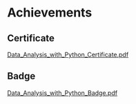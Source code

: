 

# Achievements
## Certificate
[Data_Analysis_with_Python_Certificate.pdf](https://prod-files-secure.s3.us-west-2.amazonaws.com/03e82b26-cccb-4906-bb56-adabcbdc0655/1aa3a050-2338-4a85-85d5-899bad17a31c/Data_Analysis_with_Python_Certificate.pdf?X-Amz-Algorithm=AWS4-HMAC-SHA256&X-Amz-Content-Sha256=UNSIGNED-PAYLOAD&X-Amz-Credential=ASIAZI2LB4666SWT2ISP%2F20250207%2Fus-west-2%2Fs3%2Faws4_request&X-Amz-Date=20250207T181955Z&X-Amz-Expires=3600&X-Amz-Security-Token=IQoJb3JpZ2luX2VjEGIaCXVzLXdlc3QtMiJGMEQCID0LzXX8zbfK%2FUmgfmSd%2FWY6TwcLn4Pl8AOp%2BGUuwd6rAiA5bI2dK0PX%2BTLpwDiZUC7qgQCPyNAolbqwUodhbviynir%2FAwh7EAAaDDYzNzQyMzE4MzgwNSIMujGm7THry1AYZkXtKtwDBkfmtI%2FfMrHc0cHwOkBfCumfJNryyeiSDflZ4ailXfJ6p6xTTY6mv0Liy%2Fn8GudaoS7bYKtjVE917uIE2NRfQewDWQ1Ob4ujNGOh%2F1EeWgjRYiAmnJCnEbjB10bgpZdMCkyB2RAUbuweWPC4oEb%2Fwq%2Bq%2BsylkGJUTvM09RHL4NMqvvLM8L2jvn4re38IF7Dj1TVHrlscgPI0IpO7IIrSVYSk0V5Yzu3FkEAAi%2Bqj4fkDYjxmOgQUqDgSybvZZDDUOsv85H5EWAyDlhrLoYNh9kP4b8Ev5fRabuNYRUt%2FzuclvZkJ%2FyydfUc1q9St3PnnYLjsKXlCh0dEp2s5TJWpIOA0HzUfycwbT3Fjs9vMKn7NYjFTydxzRKu97Xir9%2FrUfnIGBvLqbigaYEfQQckkGLXNie0U4jV1u2KlRzi%2Bt9PJt%2BGTad3EMiamxwDjZrlf%2Bc1GS2i09t%2BX3aDaI%2BGn2%2F3DbbZ9GBjmQ2sOzXyVPfTXP1o%2BtIet0ODw7cyBObpHiCCedSkCGLbJOTXCBzUy4UZPx%2Fyui971thOG0hsWE3Ar8bfHOxWpSm2ZDPxtmZmcMD82rcymP20EPdSyTVyl859JclML56Prg647BBAKPFxlPdnUDN28SXfxLFUwkZqZvQY6pgHou6oRcv7Z8j7gN9xCCBVlQlda2IplY8X%2FFNd7xIsfwFigUGRCFZKH5MgwE4UQE3pf18M%2BDx7km4LljLtFJDqJ3bl0AqA2LX%2Byxyl5OClnyO2FdOfr3bnZnOKhzeuGMx27eo%2BNhG2IhlO9dJg%2FoNXxmoQMn5hjcxV98vtZjHXKf0YGs%2BPf7%2B1xR1EO3zTEsO%2F6YjcWUvRCTC5HdHbE%2FIkfyYesT0zH&X-Amz-Signature=5223e96a2b33562aeba9960b756b39ae2564e8b008bc83d7e5783b30884db60a&X-Amz-SignedHeaders=host&x-id=GetObject)
## Badge
[Data_Analysis_with_Python_Badge.pdf](https://prod-files-secure.s3.us-west-2.amazonaws.com/03e82b26-cccb-4906-bb56-adabcbdc0655/4fa9bcf8-b584-40dd-8775-c0bfadf6a6f0/Data_Analysis_with_Python_Badge.pdf?X-Amz-Algorithm=AWS4-HMAC-SHA256&X-Amz-Content-Sha256=UNSIGNED-PAYLOAD&X-Amz-Credential=ASIAZI2LB4666SWT2ISP%2F20250207%2Fus-west-2%2Fs3%2Faws4_request&X-Amz-Date=20250207T181955Z&X-Amz-Expires=3600&X-Amz-Security-Token=IQoJb3JpZ2luX2VjEGIaCXVzLXdlc3QtMiJGMEQCID0LzXX8zbfK%2FUmgfmSd%2FWY6TwcLn4Pl8AOp%2BGUuwd6rAiA5bI2dK0PX%2BTLpwDiZUC7qgQCPyNAolbqwUodhbviynir%2FAwh7EAAaDDYzNzQyMzE4MzgwNSIMujGm7THry1AYZkXtKtwDBkfmtI%2FfMrHc0cHwOkBfCumfJNryyeiSDflZ4ailXfJ6p6xTTY6mv0Liy%2Fn8GudaoS7bYKtjVE917uIE2NRfQewDWQ1Ob4ujNGOh%2F1EeWgjRYiAmnJCnEbjB10bgpZdMCkyB2RAUbuweWPC4oEb%2Fwq%2Bq%2BsylkGJUTvM09RHL4NMqvvLM8L2jvn4re38IF7Dj1TVHrlscgPI0IpO7IIrSVYSk0V5Yzu3FkEAAi%2Bqj4fkDYjxmOgQUqDgSybvZZDDUOsv85H5EWAyDlhrLoYNh9kP4b8Ev5fRabuNYRUt%2FzuclvZkJ%2FyydfUc1q9St3PnnYLjsKXlCh0dEp2s5TJWpIOA0HzUfycwbT3Fjs9vMKn7NYjFTydxzRKu97Xir9%2FrUfnIGBvLqbigaYEfQQckkGLXNie0U4jV1u2KlRzi%2Bt9PJt%2BGTad3EMiamxwDjZrlf%2Bc1GS2i09t%2BX3aDaI%2BGn2%2F3DbbZ9GBjmQ2sOzXyVPfTXP1o%2BtIet0ODw7cyBObpHiCCedSkCGLbJOTXCBzUy4UZPx%2Fyui971thOG0hsWE3Ar8bfHOxWpSm2ZDPxtmZmcMD82rcymP20EPdSyTVyl859JclML56Prg647BBAKPFxlPdnUDN28SXfxLFUwkZqZvQY6pgHou6oRcv7Z8j7gN9xCCBVlQlda2IplY8X%2FFNd7xIsfwFigUGRCFZKH5MgwE4UQE3pf18M%2BDx7km4LljLtFJDqJ3bl0AqA2LX%2Byxyl5OClnyO2FdOfr3bnZnOKhzeuGMx27eo%2BNhG2IhlO9dJg%2FoNXxmoQMn5hjcxV98vtZjHXKf0YGs%2BPf7%2B1xR1EO3zTEsO%2F6YjcWUvRCTC5HdHbE%2FIkfyYesT0zH&X-Amz-Signature=bdc73a71f932795cd3f26dc2d0ca61b47572c09f28e24580f27eb28cc6704cdf&X-Amz-SignedHeaders=host&x-id=GetObject)

